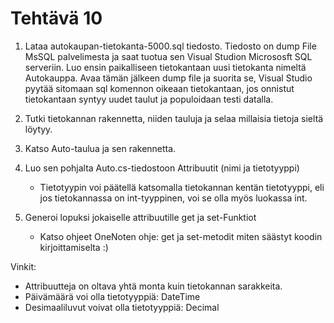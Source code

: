 ﻿# Tehtävä 10

1. Lataa autokaupan-tietokanta-5000.sql tiedosto. Tiedosto on dump File MsSQL palvelimesta ja saat tuotua sen 
Visual Studion Micrososft SQL serveriin. Luo ensin paikalliseen tietokantaan uusi tietokanta nimeltä Autokauppa. 
Avaa tämän jälkeen dump file ja suorita se, Visual Studio pyytää sitomaan sql komennon oikeaan tietokantaan, jos
onnistut tietokantaan syntyy uudet taulut ja populoidaan testi datalla.	

2. Tutki tietokannan rakennetta, niiden tauluja ja selaa millaisia tietoja sieltä löytyy.

3. Katso Auto-taulua ja sen rakennetta. 

4. Luo sen pohjalta Auto.cs-tiedostoon Attribuutit (nimi ja tietotyyppi)
	- Tietotyypin voi päätellä katsomalla tietokannan kentän tietotyyppi, eli jos tietokannassa
	  on int-tyyppinen, voi se olla myös luokassa int.
	
5. Generoi lopuksi jokaiselle attribuutille get ja set-Funktiot
	- Katso ohjeet OneNoten ohje: get ja set-metodit miten säästyt koodin kirjoittamiselta :)

Vinkit:

- Attribuutteja on oltava yhtä monta kuin tietokannan sarakkeita.
- Päivämäärä voi olla tietotyyppiä: DateTime
- Desimaaliluvut voivat olla tietotyyppiä: Decimal

